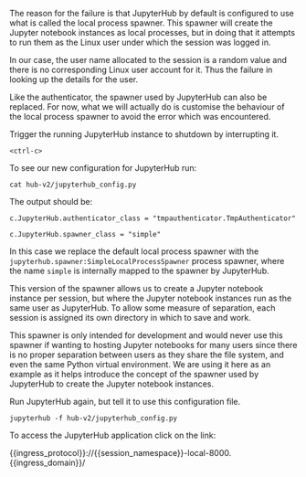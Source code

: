 The reason for the failure is that JupyterHub by default is configured to use what is called the local process spawner. This spawner will create the Jupyter notebook instances as local processes, but in doing that it attempts to run them as the Linux user under which the session was logged in.

In our case, the user name allocated to the session is a random value and there is no corresponding Linux user account for it. Thus the failure in looking up the details for the user.

Like the authenticator, the spawner used by JupyterHub can also be replaced. For now, what we will actually do is customise the behaviour of the local process spawner to avoid the error which was encountered.

Trigger the running JupyterHub instance to shutdown by interrupting it.

```execute
<ctrl-c>
```

To see our new configuration for JupyterHub run:

```execute
cat hub-v2/jupyterhub_config.py
```

The output should be:

```
c.JupyterHub.authenticator_class = "tmpauthenticator.TmpAuthenticator"

c.JupyterHub.spawner_class = "simple"
```

In this case we replace the default local process spawner with the ``jupyterhub.spawner:SimpleLocalProcessSpawner`` process spawner, where the name ``simple`` is internally mapped to the spawner by JupyterHub.

This version of the spawner allows us to create a Jupyter notebook instance per session, but where the Jupyter notebook instances run as the same user as JupyterHub. To allow some measure of separation, each session is assigned its own directory in which to save and work.

This spawner is only intended for development and would never use this spawner if wanting to hosting Jupyter notebooks for many users since there is no proper separation between users as they share the file system, and even the same Python virtual environment. We are using it here as an example as it helps introduce the concept of the spawner used by JupyterHub to create the Jupyter notebook instances.

Run JupyterHub again, but tell it to use this configuration file.

```execute
jupyterhub -f hub-v2/jupyterhub_config.py
```

To access the JupyterHub application click on the link:

{{ingress_protocol}}://{{session_namespace}}-local-8000.{{ingress_domain}}/
